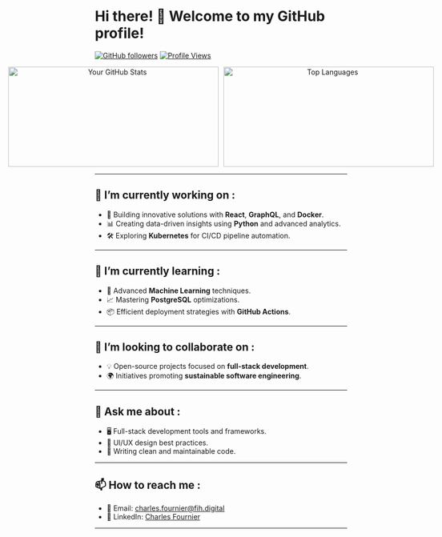 # Hi there! 👋 Welcome to my GitHub profile!

[![GitHub followers](https://img.shields.io/github/followers/Rbtsv2?style=social)](https://github.com/Rbtsv2)
[![Profile Views](https://komarev.com/ghpvc/?username=Rbtsv2&color=blue)](https://github.com/Rbtsv2)

<div align="center" style="display: flex; justify-content: center; align-items: center; gap: 10px;">
  <img src="https://github-readme-stats.vercel.app/api?username=Rbtsv2&show_icons=true&theme=radical" alt="Your GitHub Stats" style="width: 420px; height: 200px; object-fit: contain;" />
  <img src="https://github-readme-stats.vercel.app/api/top-langs/?username=Rbtsv2&layout=compact&theme=radical" alt="Top Languages" style="width: 420px; height: 200px; object-fit: contain;" />
</div>




---

## 🔭 I’m currently working on :
- 🚀 Building innovative solutions with **React**, **GraphQL**, and **Docker**.
- 📊 Creating data-driven insights using **Python** and advanced analytics.
- 🛠️ Exploring **Kubernetes** for CI/CD pipeline automation.

---

## 🌱 I’m currently learning :
- 🧠 Advanced **Machine Learning** techniques.
- 📈 Mastering **PostgreSQL** optimizations.
- 📦 Efficient deployment strategies with **GitHub Actions**.

---

## 👯 I’m looking to collaborate on :
- 💡 Open-source projects focused on **full-stack development**.
- 🌍 Initiatives promoting **sustainable software engineering**.

---

## 💬 Ask me about :
- 🖥️ Full-stack development tools and frameworks.
- 🎨 UI/UX design best practices.
- 📜 Writing clean and maintainable code.

---

## 📫 How to reach me :
- 📧 Email: [charles.fournier@fih.digital](mailto:charles.fournier@fih.digital)
- 💼 LinkedIn: [Charles Fournier](https://www.linkedin.com/in/charles31100/)

---





